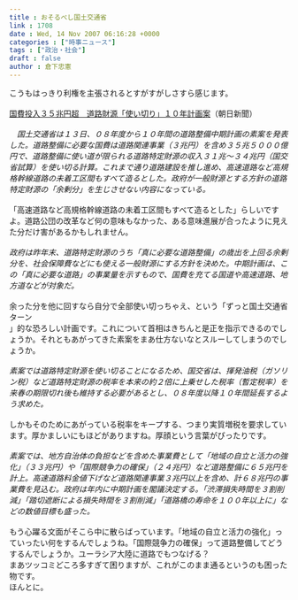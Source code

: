 ```yaml
---
title : おそるべし国土交通省
link : 1708
date : Wed, 14 Nov 2007 06:16:28 +0000
categories : ["時事ニュース"]
tags : ["政治・社会"]
draft : false
author : 倉下忠憲
---
```


こうもはっきり利権を主張されるとすがすがしさすら感じます。<BR><BR><A HREF="http://www.asahi.com/politics/update/1113/TKY200711130461.html" TARGET="_blank">国費投入３５兆円超　道路財源「使い切り」１０年計画案</A>（朝日新聞）<BR><BR><I>　国土交通省は１３日、０８年度から１０年間の道路整備中期計画の素案を発表した。道路整備に必要な国費は道路関連事業（３兆円）を含め３５兆５０００億円で、道路整備に使い道が限られる道路特定財源の収入３１兆～３４兆円（国交省試算）を使い切る計算。これまで通り道路建設を推し進め、高速道路など高規格幹線道路の未着工区間もすべて造るとした。政府が一般財源とする方針の道路特定財源の「余剰分」を生じさせない内容になっている。 </I><BR><BR>「高速道路など高規格幹線道路の未着工区間もすべて造るとした」らしいですよ。道路公団の改革など何の意味もなかった、ある意味進展が合ったように見えた分だけ害があるかもしれません。<BR><BR><I>政府は昨年末、道路特定財源のうち「真に必要な道路整備」の歳出を上回る余剰分を、社会保障費などにも使える一般財源にする方針を決めた。中期計画は、この「真に必要な道路」の事業量を示すもので、国費を充てる国道や高速道路、地方道などが対象だ。 </I><BR><BR>余った分を他に回すなら自分で全部使い切っちゃえ、という「ずっと国土交通省ターン<BR>」的な恐ろしい計画です。これについて首相はきちんと是正を指示できるのでしょうか。それともあがってきた素案をまあ仕方ないなとスルーしてしまうのでしょうか。<BR><BR><I>素案では道路特定財源を使い切ることになるため、国交省は、揮発油税（ガソリン税）など道路特定財源の税率を本来の約２倍に上乗せした税率（暫定税率）を来春の期限切れ後も維持する必要があるとし、０８年度以降１０年間延長するよう求めた。</I> <BR><BR>しかもそのためにあがっている税率をキープする、つまり実質増税を要求しています。厚かましいにもほどがありますね。厚顔という言葉がぴったりです。<BR><BR><I>素案では、地方自治体の負担などを含めた事業費として「地域の自立と活力の強化」（３３兆円）や「国際競争力の確保」（２４兆円）など道路整備に６５兆円を計上。高速道路料金値下げなど道路関連事業３兆円以上を含め、計６８兆円の事業費を見込む。政府は年内に中期計画を閣議決定する。「渋滞損失時間を３割削減」「踏切遮断による損失時間を３割削減」「道路橋の寿命を１００年以上に」などの数値目標も盛った。 </I><BR><BR>もう心躍る文面がそこら中に散らばっています。「地域の自立と活力の強化」っていったい何をするんでしょうね。「国際競争力の確保」って道路整備してどうするんでしょうか。ユーラシア大陸に道路でもつなげる？<BR>まあツッコミどころ多すぎて困りますが、これがこのまま通るというのも困った物です。<BR>ほんとに。<BR><br><br>

